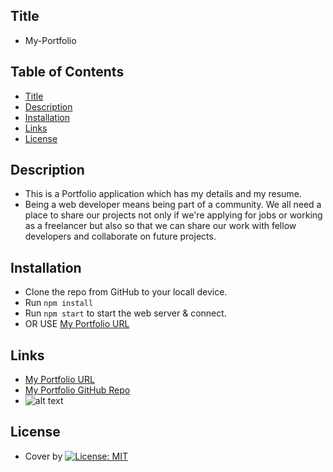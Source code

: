 ## Title

- My-Portfolio

## Table of Contents

- [Title](#title)
- [Description](#description)
- [Installation](#installation)
- [Links](#links)
- [License](#license)

## Description

- This is a Portfolio application which has my details and my resume.
- Being a web developer means being part of a community. We all need a place to share our projects not only if we're applying for jobs or working as a freelancer but also so that we can share our work with fellow developers and collaborate on future projects.

## Installation

- Clone the repo from GitHub to your locall device.
- Run `npm install`
- Run `npm start` to start the web server & connect.
- OR USE [My Portfolio URL](https://tesfa8186.github.io/my-portfolio/)

## Links

- [My Portfolio URL](https://tesfa8186.github.io/my-portfolio/)
- [My Portfolio GitHub Repo](https://github.com/Tesfa8186/my-portfolio)
- ![alt text]()

## License

- Cover by [![License: MIT](https://img.shields.io/badge/License-MIT-green.svg)](https://opensource.org/licenses/MIT)
